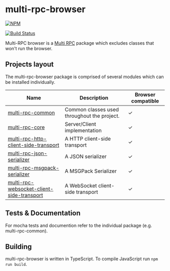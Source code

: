 # multi-rpc-browser

[![NPM](https://nodei.co/npm/multi-rpc-browser.png)](https://nodei.co/npm/multi-rpc-browser/)

[![Build Status](https://travis-ci.org/znetstar/multi-rpc-browser.svg?branch=master)](https://travis-ci.org/znetstar/multi-rpc-browser)

Multi-RPC browser is a [Multi RPC](https://github.com/znetstar/multi-rpc) package which excludes classes that won't run the browser.

## Projects layout

The multi-rpc-browser package is comprised of several modules which can be installed individually.

| Name                                                                                                               | Description                                            | Browser compatible |
|--------------------------------------------------------------------------------------------------------------------|--------------------------------------------------------|--------------------|
| [multi-rpc-common](https://github.com/znetstar/multi-rpc-common)                                                   | Common classes used throughout the project.            | ✓                  |
| [multi-rpc-core](https://github.com/znetstar/multi-rpc-core)                                                       | Server/Client implementation                           | ✓                  |
| [multi-rpc-http-client-side-transport](https://github.com/znetstar/multi-rpc-http-client-side-transport)                     | A HTTP client-side transport                           | ✓                  |
| [multi-rpc-json-serializer](https://github.com/znetstar/multi-rpc-json-serializer)                                 | A JSON serializer                                      | ✓                  |
| [multi-rpc-msgpack-serializer](https://github.com/znetstar/multi-rpc-msgpack-serializer)                           | A MSGPack Serializer                                   | ✓                  |
| [multi-rpc-websocket-client-side-transport](https://github.com/znetstar/multi-rpc-websocket-client-side-transport) | A WebSocket client-side transport                      | ✓                  |

## Tests & Documentation

For mocha tests and documention refer to the individual package (e.g. multi-rpc-common).

## Building

multi-rpc-browser is written in TypeScript. To compile JavaScript run `npm run build`.